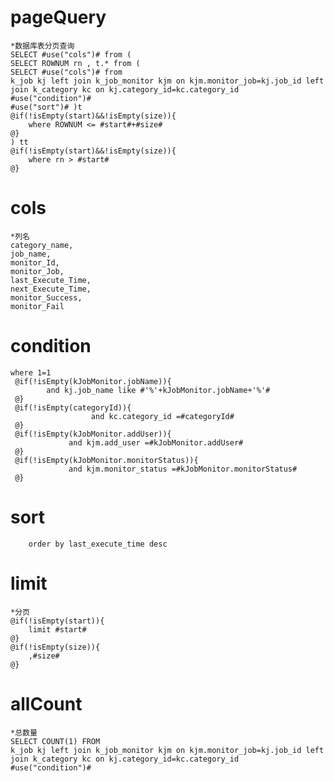 pageQuery
===
    *数据库表分页查询
    SELECT #use("cols")# from (
    SELECT ROWNUM rn , t.* from (
    SELECT #use("cols")# from 
    k_job kj left join k_job_monitor kjm on kjm.monitor_job=kj.job_id left join k_category kc on kj.category_id=kc.category_id
    #use("condition")#
    #use("sort")# )t
    @if(!isEmpty(start)&&!isEmpty(size)){
        where ROWNUM <= #start#+#size#
    @}
    ) tt
    @if(!isEmpty(start)&&!isEmpty(size)){
        where rn > #start#
    @}

cols
===
    *列名
    category_name,
    job_name,
    monitor_Id,
    monitor_Job,
    last_Execute_Time,
    next_Execute_Time,
    monitor_Success,
    monitor_Fail
    
condition
===
    where 1=1
     @if(!isEmpty(kJobMonitor.jobName)){
            and kj.job_name like #'%'+kJobMonitor.jobName+'%'#
     @}
     @if(!isEmpty(categoryId)){
                      and kc.category_id =#categoryId#
     @}
     @if(!isEmpty(kJobMonitor.addUser)){
                 and kjm.add_user =#kJobMonitor.addUser#
     @}
     @if(!isEmpty(kJobMonitor.monitorStatus)){
                 and kjm.monitor_status =#kJobMonitor.monitorStatus#
     @}
sort
===
        order by last_execute_time desc

limit
===
    *分页
    @if(!isEmpty(start)){
        limit #start#   
    @}
    @if(!isEmpty(size)){
        ,#size#
    @}

allCount
===
    *总数量
    SELECT COUNT(1) FROM 
    k_job kj left join k_job_monitor kjm on kjm.monitor_job=kj.job_id left join k_category kc on kj.category_id=kc.category_id
    #use("condition")#

